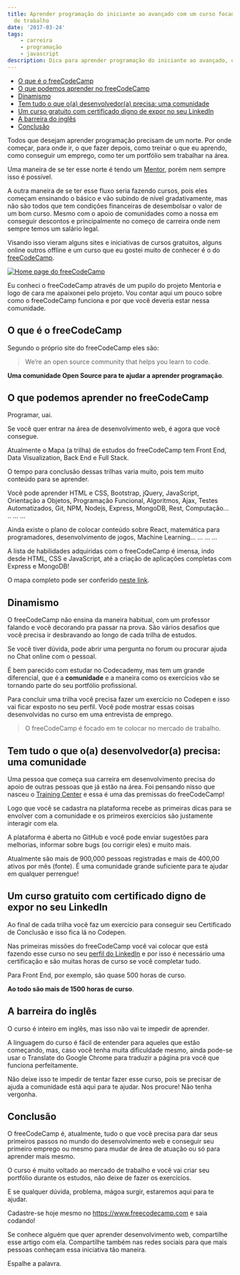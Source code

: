 ```yaml
---
title: Aprender programação do iniciante ao avançado com um curso focado no mercado
  de trabalho
date: '2017-03-24'
tags:
    - carreira
    - programação
    - javascript
description: Dica para aprender programação do iniciante ao avançado, utilizando JavaScript, com um curso focado no mercado e em web!
---
```

<!-- vscode-markdown-toc -->
* [O que é o freeCodeCamp](#OqueofreeCodeCamp)
* [O que podemos aprender no freeCodeCamp](#OquepodemosaprendernofreeCodeCamp)
* [Dinamismo](#Dinamismo)
* [Tem tudo o que o(a) desenvolvedor(a) precisa: uma comunidade](#Temtudooqueoadesenvolvedoraprecisa:umacomunidade)
* [Um curso gratuito com certificado digno de expor no seu LinkedIn](#UmcursogratuitocomcertificadodignodeexpornoseuLinkedIn)
* [A barreira do inglês](#Abarreiradoingls)
* [Conclusão](#Concluso)

<!-- vscode-markdown-toc-config
	numbering=false
	autoSave=true
	/vscode-markdown-toc-config -->
<!-- /vscode-markdown-toc -->
Todos que desejam aprender programação precisam de um norte. Por onde começar, para onde ir, o que fazer depois, como treinar o que eu aprendo, como conseguir um emprego, como ter um portfólio sem trabalhar na área.

Uma maneira de se ter esse norte é tendo um [Mentor](https://github.com/training-center/mentoria/), porém nem sempre isso é possível.

A outra maneira de se ter esse fluxo seria fazendo cursos, pois eles começam ensinando o básico e vão subindo de nível gradativamente, mas não são todos que tem condições financeiras de desembolsar o valor de um bom curso. Mesmo com o apoio de comunidades como a nossa em conseguir descontos e principalmente no começo de carreira onde nem sempre temos um salário legal.

Visando isso vieram alguns sites e iniciativas de cursos gratuitos, alguns online outros offline e um curso que eu gostei muito de conhecer é o do [freeCodeCamp](https://www.freecodecamp.org/).

[![Home page do freeCodeCamp]({{site.postsImagesPath}}home-freecodecamp.png)](https://www.freecodecamp.org/)

Eu conheci o freeCodeCamp através de um pupilo do projeto Mentoria e logo de cara me apaixonei pelo projeto. Vou contar aqui um pouco sobre como o freeCodeCamp funciona e por que você deveria estar nessa comunidade.

## <a name='OqueofreeCodeCamp'></a>O que é o freeCodeCamp

Segundo o próprio site do freeCodeCamp eles são:

> We’re an open source community that helps you learn to code.

**Uma comunidade Open Source para te ajudar a aprender programação**.

## <a name='OquepodemosaprendernofreeCodeCamp'></a>O que podemos aprender no freeCodeCamp

Programar, uai.

Se você quer entrar na área de desenvolvimento web, é agora que você consegue.

Atualmente o Mapa (a trilha) de estudos do freeCodeCamp tem Front End, Data Visualization, Back End e Full Stack.

O tempo para conclusão dessas trilhas varia muito, pois tem muito conteúdo para se aprender.

Você pode aprender HTML e CSS, Bootstrap, jQuery, JavaScript, Orientação a Objetos, Programação Funcional, Algoritmos, Ajax, Testes Automatizados, Git, NPM, Nodejs, Express, MongoDB, Rest, Computação... .. … …

Ainda existe o plano de colocar conteúdo sobre React, matemática para programadores, desenvolvimento de jogos, Machine Learning… … … …

A lista de habilidades adquiridas com o freeCodeCamp é imensa, indo desde HTML, CSS e JavaScript, até a criação de aplicações completas com Express e MongoDB!

O mapa completo pode ser conferido [neste link](https://learn.freecodecamp.org/).

## <a name='Dinamismo'></a>Dinamismo

O freeCodeCamp não ensina da maneira habitual, com um professor falando e você decorando pra passar na prova. São vários desafios que você precisa ir desbravando ao longo de cada trilha de estudos.

Se você tiver dúvida, pode abrir uma pergunta no forum ou procurar ajuda no Chat online com o pessoal.

É bem parecido com estudar no Codecademy, mas tem um grande diferencial, que é a **comunidade** e a maneira como os exercícios vão se tornando parte do seu portfólio profissional.

Para concluir uma trilha você precisa fazer um exercício no Codepen e isso vai ficar exposto no seu perfil. Você pode mostrar essas coisas desenvolvidas no curso em uma entrevista de emprego.

> O freeCodeCamp é focado em te colocar no mercado de trabalho.

## <a name='Temtudooqueoadesenvolvedoraprecisa:umacomunidade'></a>Tem tudo o que o(a) desenvolvedor(a) precisa: uma comunidade

Uma pessoa que começa sua carreira em desenvolvimento precisa do apoio de outras pessoas que já estão na área. Foi pensando nisso que nasceu o [Training Center](https://medium.com/trainingcenter/hello-world-conhe%C3%A7a-o-centro-de-treinamento-4a47a1230b0c) e essa é uma das premissas do freeCodeCamp!

Logo que você se cadastra na plataforma recebe as primeiras dicas para se envolver com a comunidade e os primeiros exercícios são justamente interagir com ela.

A plataforma é aberta no GitHub e você pode enviar sugestões para melhorias, informar sobre bugs (ou corrigir eles) e muito mais.

Atualmente são mais de 900,000 pessoas registradas e mais de 400,00 ativos por mês (fonte). É uma comunidade grande suficiente para te ajudar em qualquer perrengue!

## <a name='UmcursogratuitocomcertificadodignodeexpornoseuLinkedIn'></a>Um curso gratuito com certificado digno de expor no seu LinkedIn

Ao final de cada trilha você faz um exercício para conseguir seu Certificado de Conclusão e isso fica lá no Codepen.

Nas primeiras missões do freeCodeCamp você vai colocar que está fazendo esse curso no seu [perfil do LinkedIn](https://www.linkedin.com/in/william-oliveira) e por isso é necessário uma certificação e são muitas horas de curso se você completar tudo.

Para Front End, por exemplo, são quase 500 horas de curso.

**Ao todo são mais de 1500 horas de curso**.

## <a name='Abarreiradoingls'></a>A barreira do inglês

O curso é inteiro em inglês, mas isso não vai te impedir de aprender.

A linguagem do curso é fácil de entender para aqueles que estão começando, mas, caso você tenha muita dificuldade mesmo, ainda pode-se usar o Translate do Google Chrome para traduzir a página pra você que funciona perfeitamente.

Não deixe isso te impedir de tentar fazer esse curso, pois se precisar de ajuda a comunidade está aqui para te ajudar. Nos procure! Não tenha vergonha.

## <a name='Concluso'></a>Conclusão

O freeCodeCamp é, atualmente, tudo o que você precisa para dar seus primeiros passos no mundo do desenvolvimento web e conseguir seu primeiro emprego ou mesmo para mudar de área de atuação ou só para aprender mais mesmo.

O curso é muito voltado ao mercado de trabalho e você vai criar seu portfólio durante os estudos, não deixe de fazer os exercícios.

E se qualquer dúvida, problema, mágoa surgir, estaremos aqui para te ajudar.

Cadastre-se hoje mesmo no <https://www.freecodecamp.com> e saia codando!

Se conhece alguém que quer aprender desenvolvimento web, compartilhe esse artigo com ela. Compartilhe também nas redes sociais para que mais pessoas conheçam essa iniciativa tão maneira.

Espalhe a palavra.

